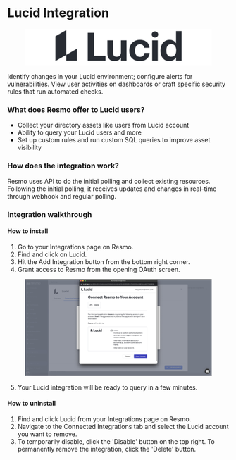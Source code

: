 # Lucid Integration

<figure><img src="../.gitbook/assets/lucid-logo.png" alt=""><figcaption></figcaption></figure>

Identify changes in your Lucid environment; configure alerts for vulnerabilities. View user activities on dashboards or craft specific security rules that run automated checks.

### What does Resmo offer to Lucid users?

* Collect your directory assets like users from Lucid account
* Ability to query your Lucid users and more
* Set up custom rules and run custom SQL queries to improve asset visibility

### How does the integration work?

Resmo uses API to do the initial polling and collect existing resources. Following the initial polling, it receives updates and changes in real-time through webhook and regular polling.

### Integration walkthrough

#### How to install

1. Go to your Integrations page on Resmo.
2. Find and click on Lucid.
3. Hit the Add Integration button from the bottom right corner.
4. Grant access to Resmo from the opening OAuth screen.

<figure><img src="../.gitbook/assets/grant-access-for-lucid-integration.jpg" alt=""><figcaption></figcaption></figure>

5. Your Lucid integration will be ready to query in a few minutes.

#### How to uninstall

1. Find and click Lucid from your Integrations page on Resmo.
2. Navigate to the Connected Integrations tab and select the Lucid account you want to remove.
3. To temporarily disable, click the 'Disable' button on the top right. To permanently remove the integration, click the 'Delete' button.
